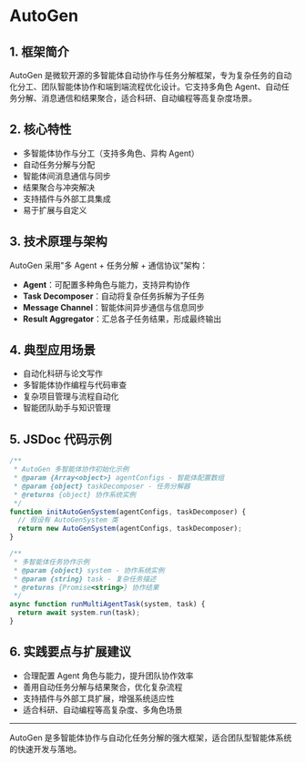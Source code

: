 # AutoGen

## 1. 框架简介
AutoGen 是微软开源的多智能体自动协作与任务分解框架，专为复杂任务的自动化分工、团队智能体协作和端到端流程优化设计。它支持多角色 Agent、自动任务分解、消息通信和结果聚合，适合科研、自动编程等高复杂度场景。

## 2. 核心特性
- 多智能体协作与分工（支持多角色、异构 Agent）
- 自动任务分解与分配
- 智能体间消息通信与同步
- 结果聚合与冲突解决
- 支持插件与外部工具集成
- 易于扩展与自定义

## 3. 技术原理与架构
AutoGen 采用"多 Agent + 任务分解 + 通信协议"架构：
- **Agent**：可配置多种角色与能力，支持异构协作
- **Task Decomposer**：自动将复杂任务拆解为子任务
- **Message Channel**：智能体间异步通信与信息同步
- **Result Aggregator**：汇总各子任务结果，形成最终输出

## 4. 典型应用场景
- 自动化科研与论文写作
- 多智能体协作编程与代码审查
- 复杂项目管理与流程自动化
- 智能团队助手与知识管理

## 5. JSDoc 代码示例
```js
/**
 * AutoGen 多智能体协作初始化示例
 * @param {Array<object>} agentConfigs - 智能体配置数组
 * @param {object} taskDecomposer - 任务分解器
 * @returns {object} 协作系统实例
 */
function initAutoGenSystem(agentConfigs, taskDecomposer) {
  // 假设有 AutoGenSystem 类
  return new AutoGenSystem(agentConfigs, taskDecomposer);
}

/**
 * 多智能体任务协作示例
 * @param {object} system - 协作系统实例
 * @param {string} task - 复杂任务描述
 * @returns {Promise<string>} 协作结果
 */
async function runMultiAgentTask(system, task) {
  return await system.run(task);
}
```

## 6. 实践要点与扩展建议
- 合理配置 Agent 角色与能力，提升团队协作效率
- 善用自动任务分解与结果聚合，优化复杂流程
- 支持插件与外部工具扩展，增强系统适应性
- 适合科研、自动编程等高复杂度、多角色场景

---
AutoGen 是多智能体协作与自动化任务分解的强大框架，适合团队型智能体系统的快速开发与落地。 